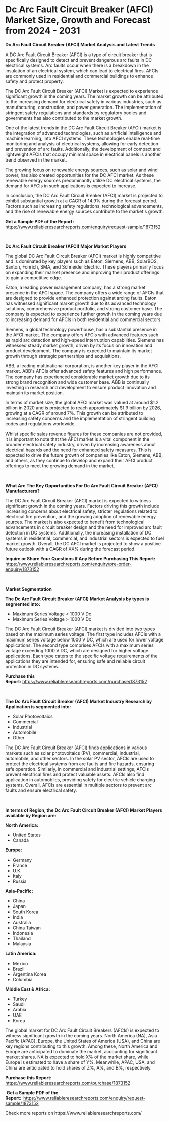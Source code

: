 <p><h1>Dc Arc Fault Circuit Breaker (AFCI) Market Size, Growth and Forecast from 2024 - 2031</h1></p><p><strong>Dc Arc Fault Circuit Breaker (AFCI) Market Analysis and Latest Trends</strong></p>
<p><p>A DC Arc Fault Circuit Breaker (AFCI) is a type of circuit breaker that is specifically designed to detect and prevent dangerous arc faults in DC electrical systems. Arc faults occur when there is a breakdown in the insulation of an electrical system, which can lead to electrical fires. AFCIs are commonly used in residential and commercial buildings to enhance safety and protect property.</p><p>The DC Arc Fault Circuit Breaker (AFCI) Market is expected to experience significant growth in the coming years. The market growth can be attributed to the increasing demand for electrical safety in various industries, such as manufacturing, construction, and power generation. The implementation of stringent safety regulations and standards by regulatory bodies and governments has also contributed to the market growth.</p><p>One of the latest trends in the DC Arc Fault Circuit Breaker (AFCI) market is the integration of advanced technologies, such as artificial intelligence and machine learning, into AFCI systems. These technologies enable real-time monitoring and analysis of electrical systems, allowing for early detection and prevention of arc faults. Additionally, the development of compact and lightweight AFCIs that occupy minimal space in electrical panels is another trend observed in the market.</p><p>The growing focus on renewable energy sources, such as solar and wind power, has also created opportunities for the DC AFCI market. As these renewable energy sources predominantly utilize DC electrical systems, the demand for AFCIs in such applications is expected to increase.</p><p>In conclusion, the DC Arc Fault Circuit Breaker (AFCI) market is projected to exhibit substantial growth at a CAGR of 14.9% during the forecast period. Factors such as increasing safety regulations, technological advancements, and the rise of renewable energy sources contribute to the market's growth.</p></p>
<p><strong>Get a Sample PDF of the Report:&nbsp;</strong> <a href="https://www.reliableresearchreports.com/enquiry/request-sample/1873152">https://www.reliableresearchreports.com/enquiry/request-sample/1873152</a></p>
<p>&nbsp;</p>
<p><strong>Dc Arc Fault Circuit Breaker (AFCI) Major Market Players</strong></p>
<p><p>The global DC Arc Fault Circuit Breaker (AFCI) market is highly competitive and is dominated by key players such as Eaton, Siemens, ABB, SolarBOS, Santon, Fonrich, SMA, and Schneider Electric. These players primarily focus on expanding their market presence and improving their product offerings to gain a competitive edge.</p><p>Eaton, a leading power management company, has a strong market presence in the AFCI space. The company offers a wide range of AFCIs that are designed to provide enhanced protection against arcing faults. Eaton has witnessed significant market growth due to its advanced technology solutions, comprehensive product portfolio, and strong customer base. The company is expected to experience further growth in the coming years due to increasing demand for AFCIs in both residential and commercial sectors.</p><p>Siemens, a global technology powerhouse, has a substantial presence in the AFCI market. The company offers AFCIs with advanced features such as rapid arc detection and high-speed interruption capabilities. Siemens has witnessed steady market growth, driven by its focus on innovation and product development. The company is expected to maintain its market growth through strategic partnerships and acquisitions.</p><p>ABB, a leading multinational corporation, is another key player in the AFCI market. ABB's AFCIs offer advanced safety features and high performance. The company has experienced considerable market growth due to its strong brand recognition and wide customer base. ABB is continually investing in research and development to ensure product innovation and maintain its market position.</p><p>In terms of market size, the global AFCI market was valued at around $1.2 billion in 2020 and is projected to reach approximately $1.9 billion by 2026, growing at a CAGR of around 7%. This growth can be attributed to increasing safety concerns and the implementation of stringent building codes and regulations worldwide.</p><p>Whilst specific sales revenue figures for these companies are not provided, it is important to note that the AFCI market is a vital component in the broader electrical safety industry, driven by increasing awareness about electrical hazards and the need for enhanced safety measures. This is expected to drive the future growth of companies like Eaton, Siemens, ABB, and others, as they continue to develop and expand their AFCI product offerings to meet the growing demand in the market.</p></p>
<p>&nbsp;</p>
<p><strong>What Are The Key Opportunities For Dc Arc Fault Circuit Breaker (AFCI) Manufacturers?</strong></p>
<p><p>The DC Arc Fault Circuit Breaker (AFCI) market is expected to witness significant growth in the coming years. Factors driving this growth include increasing concerns about electrical safety, stricter regulations related to electrical fire prevention, and the growing adoption of renewable energy sources. The market is also expected to benefit from technological advancements in circuit breaker design and the need for improved arc fault detection in DC systems. Additionally, the increasing installation of DC systems in residential, commercial, and industrial sectors is expected to fuel market growth. Overall, the DC AFCI market is projected to show a positive future outlook with a CAGR of XX% during the forecast period.</p></p>
<p><strong>Inquire or Share Your Questions If Any Before Purchasing This Report:</strong> <a href="https://www.reliableresearchreports.com/enquiry/pre-order-enquiry/1873152">https://www.reliableresearchreports.com/enquiry/pre-order-enquiry/1873152</a></p>
<p>&nbsp;</p>
<p><strong>Market Segmentation</strong></p>
<p><strong>The Dc Arc Fault Circuit Breaker (AFCI) Market Analysis by types is segmented into:</strong></p>
<p><ul><li>Maximum Series Voltage < 1000 V Dc</li><li>Maximum Series Voltage > 1000 V Dc</li></ul></p>
<p><p>The DC Arc Fault Circuit Breaker (AFCI) market is divided into two types based on the maximum series voltage. The first type includes AFCIs with a maximum series voltage below 1000 V DC, which are used for lower voltage applications. The second type comprises AFCIs with a maximum series voltage exceeding 1000 V DC, which are designed for higher voltage applications. Each type caters to the specific voltage requirements of the applications they are intended for, ensuring safe and reliable circuit protection in DC systems.</p></p>
<p><strong>Purchase this Report:&nbsp;</strong><a href="https://www.reliableresearchreports.com/purchase/1873152">https://www.reliableresearchreports.com/purchase/1873152</a></p>
<p>&nbsp;</p>
<p><strong>The Dc Arc Fault Circuit Breaker (AFCI) Market Industry Research by Application is segmented into:</strong></p>
<p><ul><li>Solar Photovoltaics</li><li>Commercial</li><li>Industrial</li><li>Automobile</li><li>Other</li></ul></p>
<p><p>The DC Arc Fault Circuit Breaker (AFCI) finds applications in various markets such as solar photovoltaics (PV), commercial, industrial, automobile, and other sectors. In the solar PV sector, AFCIs are used to protect the electrical systems from arc faults and fire hazards, ensuring safe operation. Similarly, in commercial and industrial settings, AFCIs prevent electrical fires and protect valuable assets. AFCIs also find application in automobiles, providing safety for electric vehicle charging systems. Overall, AFCIs are essential in multiple sectors to prevent arc faults and ensure electrical safety.</p></p>
<p>&nbsp;</p>
<p><strong>In terms of Region, the Dc Arc Fault Circuit Breaker (AFCI) Market Players available by Region are:</strong></p>
<p>
    <p> <strong> North America: </strong>
        <ul>
            <li>United States</li>
            <li>Canada</li>
        </ul>
        </p> 
    <p> <strong> Europe: </strong>
        <ul>
            <li>Germany</li>
            <li>France</li>
            <li>U.K.</li>
            <li>Italy</li>
            <li>Russia</li>
        </ul>
        </p> 
    <p> <strong> Asia-Pacific: </strong>
        <ul>
            <li>China</li>
            <li>Japan</li>
            <li>South Korea</li>
            <li>India</li>
            <li>Australia</li>
            <li>China Taiwan</li>
            <li>Indonesia</li>
            <li>Thailand</li>
            <li>Malaysia</li>
        </ul>
        </p> 
    <p> <strong> Latin America: </strong>
        <ul>
            <li>Mexico</li>
            <li>Brazil</li>
            <li>Argentina Korea</li>
            <li>Colombia</li>
        </ul>
        </p> 
    <p> <strong> Middle East & Africa: </strong>
        <ul>
            <li>Turkey</li>
            <li>Saudi</li>
            <li>Arabia</li>
            <li>UAE</li>
            <li>Korea</li>
        </ul>
    </p>
    </p>
<p><p>The global market for DC Arc Fault Circuit Breakers (AFCIs) is expected to witness significant growth in the coming years. North America (NA), Asia Pacific (APAC), Europe, the United States of America (USA), and China are key regions contributing to this growth. Among these, North America and Europe are anticipated to dominate the market, accounting for significant market shares. NA is expected to hold X% of the market share, while Europe is estimated to have a share of Y%. Meanwhile, APAC, USA, and China are anticipated to hold shares of Z%, A%, and B%, respectively.</p></p>
<p><strong>Purchase this Report: </strong><a href="https://www.reliableresearchreports.com/purchase/1873152">https://www.reliableresearchreports.com/purchase/1873152</a></p>
<p>&nbsp;<strong>Get a Sample PDF of the Report:&nbsp;&nbsp;</strong><a href="https://www.reliableresearchreports.com/enquiry/request-sample/1873152">https://www.reliableresearchreports.com/enquiry/request-sample/1873152</a></p>
<p><strong></strong></p>
<p>Check more reports on https://www.reliableresearchreports.com/</p>